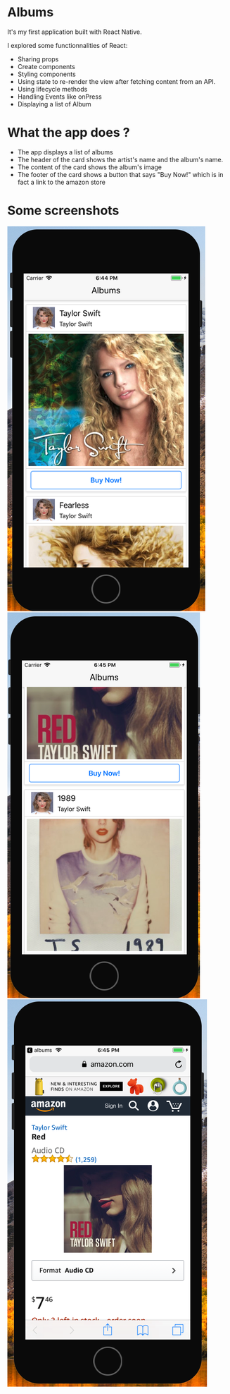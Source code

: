 # Albums
It's my first application built with React Native.

I explored some functionnalities of React:
- Sharing props
- Create components
- Styling components
- Using state to re-render the view after fetching content from an API.
- Using lifecycle methods
- Handling Events like onPress
- Displaying a list of Album

# What the app does ?

- The app displays a list of albums
- The header of the card shows the artist's name and the album's name. 
- The content of the card shows the album's image
- The footer of the card shows a button that says "Buy Now!" which is in fact a link to the amazon store

# Some screenshots

![alt text](https://github.com/mathieubrmd/Albums-ReactNative/blob/master/app-screenshots/album_1.png)
![alt text](https://github.com/mathieubrmd/Albums-ReactNative/blob/master/app-screenshots/albums_2.png)
![alt text](https://github.com/mathieubrmd/Albums-ReactNative/blob/master/app-screenshots/amazon.png)

